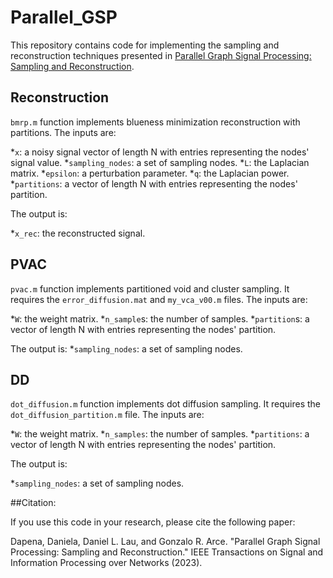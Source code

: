 # Parallel_GSP

This repository contains code for implementing the sampling and reconstruction techniques presented in [Parallel Graph Signal Processing: Sampling and Reconstruction](https://ieeexplore.ieee.org/abstract/document/10081083).

## Reconstruction

`bmrp.m` function implements blueness minimization reconstruction with partitions. The inputs are:

*`x`: a noisy signal vector of length N with entries representing the nodes' signal value.
*`sampling_nodes`: a set of sampling nodes.
*`L`: the Laplacian matrix.
*`epsilon`: a perturbation parameter.
*`q`: the Laplacian power.
*`partitions`: a vector of length N with entries representing the nodes' partition.

The output is:

*`x_rec`: the reconstructed signal.

## PVAC

`pvac.m` function implements partitioned void and cluster sampling. It requires the `error_diffusion.mat` and `my_vca_v00.m` files. The inputs are:

*`W`: the weight matrix.
*`n_sample`s: the number of samples.
*`partition`s: a vector of length N with entries representing the nodes' partition.

The output is:
*`sampling_nodes`: a set of sampling nodes.

## DD

`dot_diffusion.m` function implements dot diffusion sampling. It requires the `dot_diffusion_partition.m` file. The inputs are:

*`W`: the weight matrix.
*`n_samples`: the number of samples.
*`partitions`: a vector of length N with entries representing the nodes' partition.

The output is:

*`sampling_nodes`: a set of sampling nodes.

##Citation:

If you use this code in your research, please cite the following paper:

Dapena, Daniela, Daniel L. Lau, and Gonzalo R. Arce. "Parallel Graph Signal Processing: Sampling and Reconstruction." IEEE Transactions on Signal and Information Processing over Networks (2023).

